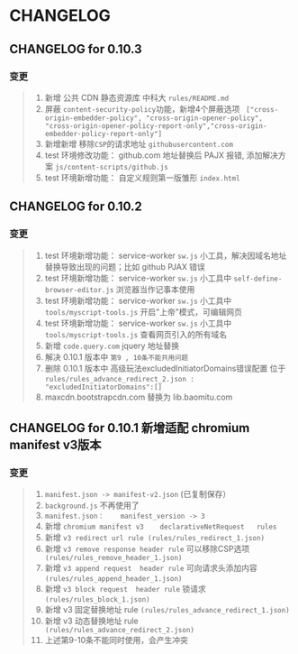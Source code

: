 # CHANGELOG

## CHANGELOG for 0.10.3
### 变更
>1. 新增 公共 CDN 静态资源库 中科大 `rules/README.md`
>2. 屏蔽 `content-security-policy`功能，新增4个屏蔽选项 ` ["cross-origin-embedder-policy", "cross-origin-opener-policy", "cross-origin-opener-policy-report-only","cross-origin-embedder-policy-report-only"]`
>3. 新增新增 移除`CSP`的请求地址  `githubusercontent.com`
>4. test 环境修改功能：  github.com 地址替换后 PAJX 报错,  添加解决方案 `js/content-scripts/github.js` 
>5. test 环境新增功能：  自定义规则第一版雏形 `index.html`



## CHANGELOG for 0.10.2 
### 变更
>1. test 环境新增功能： service-worker `sw.js` 小工具，解决因域名地址替换导致出现的问题；比如 github PJAX 错误
>2. test 环境新增功能： service-worker `sw.js` 小工具中 `self-define-browser-editor.js` 浏览器当作记事本使用 
>3. test 环境新增功能： service-worker `sw.js` 小工具中 `tools/myscript-tools.js` 开启"上帝"模式，可编辑网页
>4. test 环境新增功能： service-worker `sw.js` 小工具中 `tools/myscript-tools.js` 查看网页引入的所有域名
>5. 新增 `code.query.com` jquery 地址替换  
>6. 解决 0.10.1 版本中 `第9 , 10条不能共用问题`
>7. 删除  0.10.1 版本中 高级玩法excludedInitiatorDomains错误配置 位于 `rules/rules_advance_redirect_2.json :  "excludedInitiatorDomains":[] `
>8. maxcdn.bootstrapcdn.com 替换为 lib.baomitu.com


## CHANGELOG for 0.10.1 新增适配 chromium manifest v3版本
### 变更

>1. `manifest.json -> manifest-v2.json`  (已复制保存）
>2. `background.js`    不再使用了
>3. `manifest.json：    manifest_version -> 3`
>4. 新增  `chromium manifest v3    declarativeNetRequest   rules ` 
>5. 新增 `v3 redirect url rule (rules/rules_redirect_1.json)`
>6. 新增 `v3 remove response header rule` 可以移除CSP选项 ` (rules/rules_remove_header_1.json)`
>7. 新增 `v3 append request  header rule` 可向请求头添加内容  `(rules/rules_append_header_1.json)`
>8. 新增 `v3 block request  header rule` 锁请求  `(rules/rules_block_1.json)`
>9. 新增 v3 固定替换地址   rule  `(rules/rules_advance_redirect_1.json)`
>10. 新增 v3 动态替换地址   rule ` (rules/rules_advance_redirect_2.json)`
>11. 上述第9-10条不能同时使用，会产生冲突
